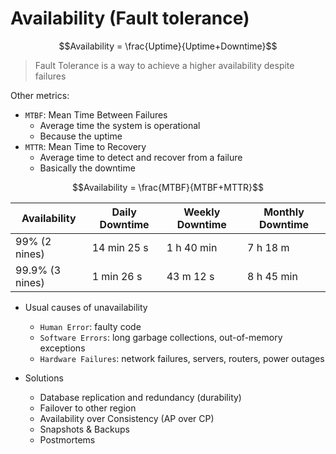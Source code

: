 # Availability (Fault tolerance)

$$Availability = \frac{Uptime}{Uptime+Downtime}$$

> Fault Tolerance is a way to achieve a higher availability despite failures

Other metrics:

- `MTBF`: Mean Time Between Failures
  - Average time the system is operational
  - Because the uptime
- `MTTR`: Mean Time to Recovery
  - Average time to detect and recover from a failure
  - Basically the downtime

$$Availability = \frac{MTBF}{MTBF+MTTR}$$

| Availability    | Daily Downtime | Weekly Downtime | Monthly Downtime |
| -               | -              | -               | -                |
| 99%  (2 nines)  | 14 min 25 s    | 1 h 40 min      | 7 h 18 m         |
| 99.9% (3 nines) | 1 min 26 s     | 43 m 12 s       | 8 h 45 min       |

- Usual causes of unavailability
  - `Human Error`: faulty code
  - `Software Errors`: long garbage collections, out-of-memory exceptions
  - `Hardware Failures`: network failures, servers, routers, power outages

- Solutions
  - Database replication and redundancy (durability)
  - Failover to other region
  - Availability over Consistency (AP over CP)
  - Snapshots & Backups
  - Postmortems
